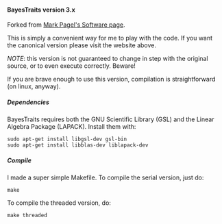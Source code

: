 #### BayesTraits version 3.x

Forked from [Mark Pagel's Software page](http://www.evolution.rdg.ac.uk/BayesTraitsV3.0.1/BayesTraitsV3.0.1.html).

This is simply a convenient way for me to play with the code. If you want the canonical version please visit the website above.

*NOTE*: this version is not guaranteed to change in step with the original source, or to even execute correctly. Beware!

If you are brave enough to use this version, compilation is straightforward (on linux, anyway). 

##### Dependencies

BayesTraits requires both the GNU Scientific Library (GSL) and the Linear Algebra Package (LAPACK). Install them with:

```
sudo apt-get install libgsl-dev gsl-bin 
sudo apt-get install libblas-dev liblapack-dev
```

##### Compile

I made a super simple Makefile. To compile the serial version, just do:

```
make
```

To compile the threaded version, do:

```
make threaded
```

